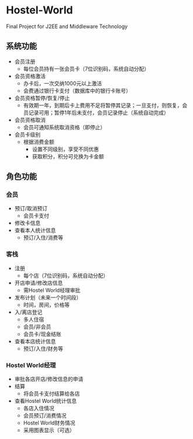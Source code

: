 # Hostel-World
Final Project for J2EE and Middleware Technology
## 系统功能
- 会员注册
  - 每位会员持有一张会员卡（7位识别码，系统自动分配）
- 会员资格激活
  - 办卡后，一次交纳1000元以上激活
  - 会费通过银行卡支付（数据库中的银行卡账号）
- 会员资格暂停/恢复/停止
  - 有效期一年，到期后卡上费用不足将暂停其记录；一旦支付，则恢复，会员记录可用；暂停1年后未支付，会员记录停止（系统自动完成）
- 会员资格取消
  - 会员可通知系统取消资格（即停止）
- 会员卡级别
  - 根据消费金额
    - 设置不同级别，享受不同优惠
    - 获取积分，积分可兑换为卡金额
## 角色功能
### 会员
- 预订/取消预订
  - 会员卡支付
- 修改卡信息
- 查看本人统计信息
  - 预订/入住/消费等
### 客栈
- 注册
  - 每个店（7位识别码，系统自动分配）
- 开店申请/修改店信息
  - 需Hostel World经理审批
- 发布计划（未来一个时间段）
  - 时间，房间，价格等
- 入/离店登记
  - 多人住宿
  - 会员/非会员
  - 会员卡/现金结账
- 查看本店统计信息
  - 预订/入住/财务等
### Hostel World经理
- 审批各店开店/修改信息的申请
- 结算
  - 将会员卡支付结算给各店
- 查看Hostel World统计信息
  - 各店入住情况
  - 会员预订/消费情况
  - Hostel World财务情况
  - 采用图表显示（可选）
